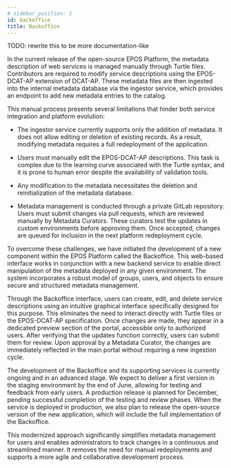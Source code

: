 ```yaml
---
# sidebar_position: 1
id: backoffice
title: Backoffice
---
```


TODO: rewrite this to be more documentation-like

In the current release of the open-source EPOS Platform, the metadata description of web services is managed manually through Turtle files. Contributors are required to modify service descriptions using the EPOS-DCAT-AP extension of DCAT-AP. These metadata files are then ingested into the internal metadata database via the ingestor service, which provides an endpoint to add new metadata entries to the catalog.

This manual process presents several limitations that hinder both service integration and platform evolution:

- The ingestor service currently supports only the addition of metadata. It does not allow editing or deletion of existing records. As a result, modifying metadata requires a full redeployment of the application.

- Users must manually edit the EPOS-DCAT-AP descriptions. This task is complex due to the learning curve associated with the Turtle syntax, and it is prone to human error despite the availability of validation tools.

- Any modification to the metadata necessitates the deletion and reinitialization of the metadata database.

- Metadata management is conducted through a private GitLab repository. Users must submit changes via pull requests, which are reviewed manually by Metadata Curators. These curators test the updates in custom environments before approving them. Once accepted, changes are queued for inclusion in the next platform redeployment cycle.

To overcome these challenges, we have initiated the development of a new component within the EPOS Platform called the Backoffice. This web-based interface works in conjunction with a new backend service to enable direct manipulation of the metadata deployed in any given environment. The system incorporates a robust model of groups, users, and objects to ensure secure and structured metadata management.

Through the Backoffice interface, users can create, edit, and delete service descriptions using an intuitive graphical interface specifically designed for this purpose. This eliminates the need to interact directly with Turtle files or the EPOS-DCAT-AP specification. Once changes are made, they appear in a dedicated preview section of the portal, accessible only to authorized users. After verifying that the updates function correctly, users can submit them for review. Upon approval by a Metadata Curator, the changes are immediately reflected in the main portal without requiring a new ingestion cycle.

The development of the Backoffice and its supporting services is currently ongoing and in an advanced stage. We expect to deliver a first version in the staging environment by the end of June, allowing for testing and feedback from early users. A production release is planned for December, pending successful completion of the testing and review phases. When the service is deployed in production, we also plan to release the open-source version of the new application, which will include the full implementation of the Backoffice.

This modernized approach significantly simplifies metadata management for users and enables administrators to track changes in a continuous and streamlined manner. It removes the need for manual redeployments and supports a more agile and collaborative development process.
